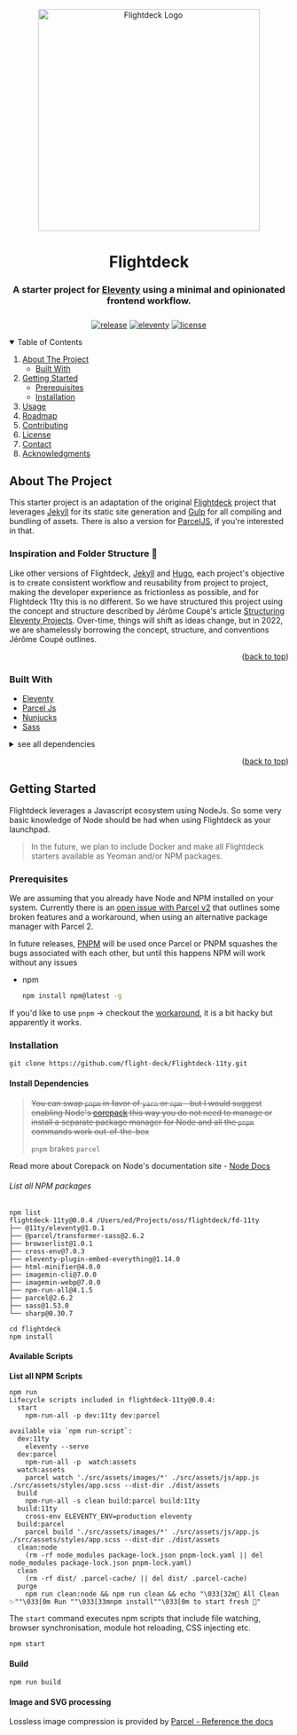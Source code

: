 <div id="top" align="center">
<style type="text/css">html {scroll-behavior: smooth;}</style>
<!-- PROJECT LOGO -->
  <a href="https://github.com/flight-deck"><img src="https://rdm.sfo2.digitaloceanspaces.com/flightdeck/v3-flightdeck__logo--purple-haze-600x528.png" alt="Flightdeck Logo" width="400"></a>
  <h1>Flightdeck</h1>
  <h3 style="padding-bottom: .5em">A starter project for <a href="https://www.11ty.dev/">Eleventy</a> using a minimal and opinionated frontend workflow.</h3>

<!-- PROJECT SHIELDS -->

[![release](https://img.shields.io/github/release/flight-deck/Flightdeck-11ty.svg?style=for-the-badge&logo=github&logoColor=white&colorA=101119&colorB=6D57FF)](https://github.com/flight-deck/Flightdeck-11ty/releases/latest) [![eleventy](https://img.shields.io/badge/Eleventy-v1.0.0+-373277.svg?style=for-the-badge&logo=eleventy&logoColor=white&colorA=101119&colorB=7273D6)](https://github.com/11ty/eleventy/releases/latest) [![license](https://img.shields.io/badge/License-MIT-373277.svg?style=for-the-badge&l&logoColor=white&colorA=101119&colorB=42557B)](https://github.com/flight-deck/Flightdeck/blob/master/LICENSE)

</div>

<!-- TABLE OF CONTENTS -->
<details open>
  <summary>Table of Contents</summary>
  <ol>
    <li>
      <a href="#about-the-project">About The Project</a>
      <ul>
        <li><a href="#built-with">Built With</a></li>
      </ul>
    </li>
    <li>
      <a href="#getting-started">Getting Started</a>
      <ul>
        <li><a href="#prerequisites">Prerequisites</a></li>
        <li><a href="#installation">Installation</a></li>
      </ul>
    </li>
    <li><a href="#usage">Usage</a></li>
    <li><a href="#roadmap">Roadmap</a></li>
    <li><a href="#contributing">Contributing</a></li>
    <li><a href="#license">License</a></li>
    <li><a href="#contact">Contact</a></li>
    <li><a href="#acknowledgments">Acknowledgments</a></li>
  </ol>
</details>

<!-- ABOUT THE PROJECT -->

## About The Project

This starter project is an adaptation of the original [Flightdeck](https://github.com/flight-deck/Flightdeck-Jekyll) project that leverages [Jekyll](https://jekyllrb.com/) for its static site generation and [Gulp](https://gulpjs.com/) for all compiling and bundling of assets. There is also a version for [ParcelJS](https://github.com/flight-deck/flightdeck-jekyll-parcel), if you're interested in that.

### Inspiration and Folder Structure 🤔

Like other versions of Flightdeck, [Jekyll](https://github.com/flight-deck/Flightdeck-Jekyll/) and [Hugo](https://github.com/flight-deck/Flightdeck-Hugo), each project's objective is to create consistent workflow and reusability from project to project, making the developer experience as frictionless as possible, and for Flightdeck 11ty this is no different. So we have structured this project using the concept and structure described by Jérôme Coupé's article [Structuring Eleventy Projects](https://www.webstoemp.com/blog/eleventy-projects-structure/). Over-time, things will shift as ideas change, but in 2022, we are shamelessly borrowing the concept, structure, and conventions Jérôme Coupé outlines.

<p align="right">(<a href="#top">back to top</a>)</p>

### Built With

- [Eleventy](https://www.11ty.dev/)
- [Parcel Js](https://parceljs.org/)
- [Nunjucks](https://mozilla.github.io/nunjucks/)
- [Sass](https://sass-lang.com/)

<details>
  <summary>see all dependencies</summary>
  <pre>
    ❯ npm list
  flightdeck-11ty@0.0.4 /Users/ed/Projects/oss/flightdeck/fd-11ty
  ├── @11ty/eleventy@1.0.1
  ├── @parcel/transformer-sass@2.6.2
  ├── browserlist@1.0.1
  ├── cross-env@7.0.3
  ├── eleventy-plugin-embed-everything@1.14.0
  ├── html-minifier@4.0.0
  ├── imagemin-cli@7.0.0
  ├── imagemin-webp@7.0.0
  ├── npm-run-all@4.1.5
  ├── parcel@2.6.2
  ├── sass@1.53.0
  └── sharp@0.30.7
  </pre>
</details>
<p align="right">(<a href="#top">back to top</a>)</p>

<!-- GETTING STARTED -->

## Getting Started

Flightdeck leverages a Javascript ecosystem using NodeJs. So some very basic knowledge of Node should be had when using Flightdeck as your launchpad.

> In the future, we plan to include Docker and make all Flightdeck starters available as Yeoman and/or NPM packages.

### Prerequisites

We are assuming that you already have Node and NPM installed on your system. Currently there is an [open issue with Parcel v2](https://github.com/parcel-bundler/parcel/issues/5950) that outlines some broken features and a workaround, when using an alternative package manager with Parcel 2.

In future releases, [PNPM](https://pnpm.io/) will be used once Parcel or PNPM squashes the bugs associated with each other, but until this happens NPM will work without any issues

- npm
  ```sh
  npm install npm@latest -g
  ```

If you'd like to use `pnpm` -> checkout the [workaround](https://github.com/parcel-bundler/parcel/issues/5950#issuecomment-789312062), it is a bit hacky but apparently it works.

### Installation

```shell
git clone https://github.com/flight-deck/Flightdeck-11ty.git
```

#### Install Dependencies

> ~~You can swap `pnpm` in favor of `yarn` or `npm` - but I would suggest enabling Node's [corepack](https://nodejs.org/api/corepack.html) this way you do not need to manage or install a separate package manager for Node and all the `pnpm` commands work out-of-the-box~~
>
> `pnpm` brakes `parcel`

Read more about Corepack on Node's documentation site - [Node Docs](https://nodejs.org/api/corepack.html)

###### List all NPM packages

```shell
npm list
flightdeck-11ty@0.0.4 /Users/ed/Projects/oss/flightdeck/fd-11ty
├── @11ty/eleventy@1.0.1
├── @parcel/transformer-sass@2.6.2
├── browserlist@1.0.1
├── cross-env@7.0.3
├── eleventy-plugin-embed-everything@1.14.0
├── html-minifier@4.0.0
├── imagemin-cli@7.0.0
├── imagemin-webp@7.0.0
├── npm-run-all@4.1.5
├── parcel@2.6.2
├── sass@1.53.0
└── sharp@0.30.7
```

```shell
cd flightdeck
npm install
```

#### Available Scripts

**List all NPM Scripts**

```shell
npm run
Lifecycle scripts included in flightdeck-11ty@0.0.4:
  start
    npm-run-all -p dev:11ty dev:parcel

available via `npm run-script`:
  dev:11ty
    eleventy --serve
  dev:parcel
    npm-run-all -p  watch:assets
  watch:assets
    parcel watch './src/assets/images/*' ./src/assets/js/app.js ./src/assets/styles/app.scss --dist-dir ./dist/assets
  build
    npm-run-all -s clean build:parcel build:11ty
  build:11ty
    cross-env ELEVENTY_ENV=production eleventy
  build:parcel
    parcel build './src/assets/images/*' ./src/assets/js/app.js ./src/assets/styles/app.scss --dist-dir ./dist/assets
  clean:node
    (rm -rf node_modules package-lock.json pnpm-lock.yaml || del node_modules package-lock.json pnpm-lock.yaml)
  clean
    (rm -rf dist/ .parcel-cache/ || del dist/ .parcel-cache)
  purge
    npm run clean:node && npm run clean && echo "\033[32m🧹 All Clean ✨""\033[0m Run ""\033[33mnpm install""\033[0m to start fresh 🤩"
```

The `start` command executes npm scripts that include file watching, browser synchronisation, module hot reloading, CSS injecting etc.

```shell
npm start
```

#### Build

```shell
npm run build
```

#### Image and SVG processing

Lossless image compression is provided by [Parcel - Reference the docs](https://parceljs.org/recipes/image/)
